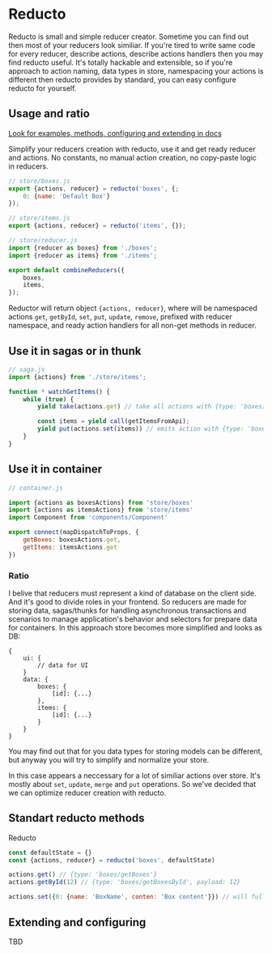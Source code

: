 # Reducto

Reducto is small and simple reducer creator. Sometime you can find out then most of your reducers look similiar. If you're tired to write same code for every reducer, describe actions, describe actions handlers then you may find reducto useful. It's totally hackable and extensible, so if you're approach to action naming, data types in store, namespacing your actions is different then reducto provides by standard, you can easy configure reducto for yourself. 

## Usage and ratio
[Look for examples, methods, configuring and extending in docs](#docs)

Simplify your reducers creation with reducto, use it and get ready reducer and actions. No constants, no manual action creation, no copy-paste logic in reducers.

```js 
// store/boxes.js
export {actions, reducer} = reducto('boxes', {;
    0: {name: 'Default Box'}
});

// store/items.js
export {actions, reducer} = reducto('items', {});

// store/reducer.js
import {reducer as boxes} from './boxes';
import {reducer as items} from './items';

export default combineReducers({
    boxes,
    items,
});
```

Reductor will return object `{actions, reducer}`, where will be namespaced actions `get`, `getById`, `set`, `put`, `update`, `remove`, prefixed with reducer namespace, and ready action handlers for all non-get methods in reducer.

## Use it in sagas or in thunk
```js
// saga.js
import {actions} from './store/items';

function * watchGetItems() { 
    while (true) {
        yield take(actions.get) // take all actions with {type: 'boxes/getBoxes'}

        const items = yield call(getItemsFromApi);
        yield put(actions.set(items)) // emits action with {type: 'boxes/setBoxes', payload: items}
    }
}
```

## Use it in container

```js
// container.js

import {actions as boxesActions} from 'store/boxes'
import {actions as itemsActions} from 'store/items'
import Component from 'components/Component'

export connect(mapDispatchToProps, {
    getBoxes: boxesActions.get,
    getItems: itemsActions.get
})
```

### Ratio

I belive that reducers must represent a kind of database on the client side. And it's good to divide roles in your frontend. So reducers are made for storing data, sagas/thunks for handling asynchronous transactions and scenarios to manage application's behavior and selectors for prepare data for containers. In this approach store becomes more simplified and looks as DB: 

```
{
    ui: {
        // data for UI
    }
    data: {
        boxes: {
            [id]: {...}
        },
        items: {
            [id]: {...}
        }
    }
}
```

You may find out that for you data types for storing models can be different, but anyway you will try to simplify and normalize your store. 

In this case appears a neccessary for a lot of similiar actions over store. It's mostly about `set`, `update`, `merge` and `put` operations. So we've decided that we can optimize reducer creation with reducto.  


## Standart reducto methods
<a href="docs"></a>

Reducto

```js
const defaultState = {}
const {actions, reducer} = reducto('boxes', defaultState)

actions.get() // {type: 'boxes/getBoxes'}
actions.getById(12) // {type: 'boxes/getBoxesById', payload: 12}

actions.set({0: {name: 'BoxName', conten: 'Box content'}}) // will fully replace state
```

## Extending and configuring

TBD